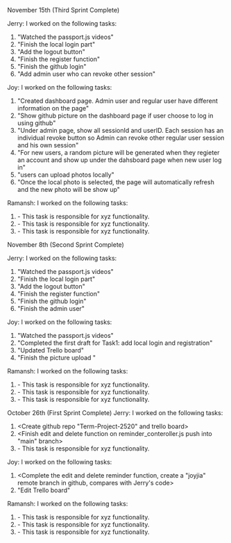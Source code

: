 November 15th (Third Sprint Complete)

Jerry:
I worked on the following tasks:
1. "Watched the passport.js videos"
2. "Finish the local login part"
3. "Add the logout button"
4. "Finish the register function"
5. "Finish the github login"
6. "Add admin user who can revoke other session"


Joy:
I worked on the following tasks:
1. "Created dashboard page. Admin user and regular user have different information on the page"
2. "Show github picture on the dashboard page if user choose to log in using github"
3. "Under admin page, show all sessionId and userID. Each session has an individual revoke button so Admin can revoke other regular user session and his own session"
4. "For new users, a random picture will be generated when they regieter an account and show up under the dahsboard page when new user log in"
5. "users can upload photos locally"
6. "Once the local photo is selected, the page will automatically refresh and the new photo will be show up"


Ramansh:
I worked on the following tasks:
1. <Insert Some Task Here> - This task is responsible for xyz functionality.
2. <Insert Some Task Here> - This task is responsible for xyz functionality.
3. <Insert Some Task Here> - This task is responsible for xyz functionality.

  
  

November 8th (Second Sprint Complete)

Jerry:
I worked on the following tasks:
1. "Watched the passport.js videos"
2. "Finish the local login part"
3. "Add the logout button"
4. "Finish the register function"
5. "Finish the github login"
6. "Finish the admin user"

Joy:
I worked on the following tasks:
1. "Watched the passport.js videos"
2. "Completed the first draft for Task1: add local login and registration"
3. "Updated Trello board"
4. "Finish the picture upload "


Ramansh:
I worked on the following tasks:
1. <Insert Some Task Here> - This task is responsible for xyz functionality.
2. <Insert Some Task Here> - This task is responsible for xyz functionality.
3. <Insert Some Task Here> - This task is responsible for xyz functionality.




  


October 26th (First Sprint Complete)
Jerry:
I worked on the following tasks:
1. <Create github repo "Term-Project-2520" and trello board>
2. <Finish edit and delete function on reminder_conteroller.js push into "main" branch>
3. <Insert Some Task Here> - This task is responsible for xyz functionality.

Joy:
I worked on the following tasks:
1. <Complete the edit and delete reminder function, create a "joyjia" remote branch in github, compares with Jerry's code>
2. "Edit Trello board"


Ramansh:
I worked on the following tasks:
1. <Insert Some Task Here> - This task is responsible for xyz functionality.
2. <Insert Some Task Here> - This task is responsible for xyz functionality.
3. <Insert Some Task Here> - This task is responsible for xyz functionality.
